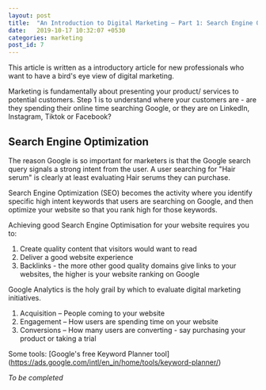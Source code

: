 ```yaml
---
layout: post
title:  "An Introduction to Digital Marketing – Part 1: Search Engine Optimisation"
date:   2019-10-17 10:32:07 +0530
categories: marketing
post_id: 7
---
```


This article is written as a introductory article for new professionals who want to have a bird's eye view of digital marketing.  

Marketing is fundamentally about presenting your product/ services to potential customers. Step 1 is to understand where your customers are - are they spending their online time searching Google, or they are on LinkedIn, Instagram, Tiktok or Facebook?

## Search Engine Optimization

The reason Google is so important for marketers is that the Google search query signals a strong intent from the user. A user searching for "Hair serum" is clearly at least evaluating Hair serums they can purchase. 

Search Engine Optimization (SEO) becomes the activity where you identify specific high intent keywords that users are searching on Google, and then optimize your website so that you rank high for those keywords.

Achieving good Search Engine Optimisation for your website requires you to:  

1. Create quality content that visitors would want to read   
2. Deliver a good website experience  
3. Backlinks - the more other good quality domains give links to your websites, the higher is your website ranking on Google

Google Analytics is the holy grail by which to evaluate digital marketing initiatives.  

1. Acquisition – People coming to your website  
2. Engagement – How users are spending time on your website
3. Conversions – How many users are converting - say purchasing your product or taking a trial

Some tools:
[Google's free Keyword Planner tool] (https://ads.google.com/intl/en_in/home/tools/keyword-planner/)

*To be completed*  